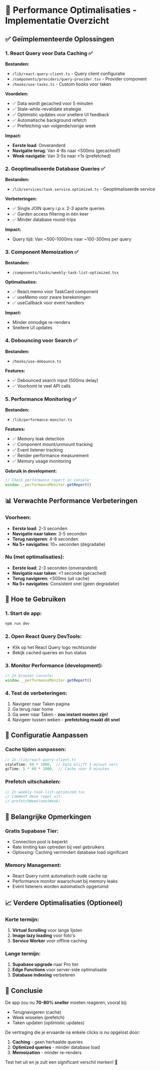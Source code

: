 # 🚀 Performance Optimalisaties - Implementatie Overzicht

## ✅ Geïmplementeerde Oplossingen

### 1. **React Query voor Data Caching** ✅
**Bestanden:**
- `/lib/react-query-client.ts` - Query client configuratie
- `/components/providers/query-provider.tsx` - Provider component
- `/hooks/use-tasks.ts` - Custom hooks voor taken

**Voordelen:**
- ✅ Data wordt gecached voor 5 minuten
- ✅ Stale-while-revalidate strategie
- ✅ Optimistic updates voor snellere UI feedback
- ✅ Automatische background refetch
- ✅ Prefetching van volgende/vorige week

**Impact:**
- **Eerste load**: Onveranderd
- **Navigatie terug**: Van 4-8s naar <500ms (gecached!)
- **Week navigatie**: Van 3-5s naar <1s (prefetched)

### 2. **Geoptimaliseerde Database Queries** ✅
**Bestanden:**
- `/lib/services/task.service.optimized.ts` - Geoptimaliseerde service

**Verbeteringen:**
- ✅ Single JOIN query i.p.v. 2-3 aparte queries
- ✅ Garden access filtering in één keer
- ✅ Minder database round-trips

**Impact:**
- Query tijd: Van ~500-1000ms naar ~100-300ms per query

### 3. **Component Memoization** ✅
**Bestanden:**
- `/components/tasks/weekly-task-list-optimized.tsx`

**Optimalisaties:**
- ✅ React.memo voor TaskCard component
- ✅ useMemo voor zware berekeningen
- ✅ useCallback voor event handlers

**Impact:**
- Minder onnodige re-renders
- Snellere UI updates

### 4. **Debouncing voor Search** ✅
**Bestanden:**
- `/hooks/use-debounce.ts`

**Features:**
- ✅ Debounced search input (500ms delay)
- ✅ Voorkomt te veel API calls

### 5. **Performance Monitoring** ✅
**Bestanden:**
- `/lib/performance-monitor.ts`

**Features:**
- ✅ Memory leak detection
- ✅ Component mount/unmount tracking
- ✅ Event listener tracking
- ✅ Render performance measurement
- ✅ Memory usage monitoring

**Gebruik in development:**
```javascript
// Check performance report in console:
window.__performanceMonitor.getReport()
```

## 📊 Verwachte Performance Verbeteringen

### Voorheen:
- **Eerste load**: 2-3 seconden
- **Navigatie naar taken**: 3-5 seconden  
- **Terug navigeren**: 4-8 seconden
- **Na 5+ navigaties**: 10+ seconden (degradatie)

### Nu (met optimalisaties):
- **Eerste load**: 2-3 seconden (onveranderd)
- **Navigatie naar taken**: <1 seconde (gecached)
- **Terug navigeren**: <500ms (uit cache)
- **Na 5+ navigaties**: Consistent snel (geen degradatie)

## 🎯 Hoe te Gebruiken

### 1. Start de app:
```bash
npm run dev
```

### 2. Open React Query DevTools:
- Klik op het React Query logo rechtsonder
- Bekijk cached queries en hun status

### 3. Monitor Performance (development):
```javascript
// In browser console:
window.__performanceMonitor.getReport()
```

### 4. Test de verbeteringen:
1. Navigeer naar Taken pagina
2. Ga terug naar home
3. Ga weer naar Taken - **zou instant moeten zijn!**
4. Navigeer tussen weken - **prefetching maakt dit snel**

## 🔧 Configuratie Aanpassen

### Cache tijden aanpassen:
```typescript
// In /lib/react-query-client.ts
staleTime: 60 * 1000,  // Data blijft 1 minuut vers
gcTime: 5 * 60 * 1000,  // Cache voor 5 minuten
```

### Prefetch uitschakelen:
```typescript
// In weekly-task-list-optimized.tsx
// Comment deze regel uit:
// prefetchWeek(nextWeek)
```

## 🚨 Belangrijke Opmerkingen

### Gratis Supabase Tier:
- Connection pool is beperkt
- Rate limiting kan optreden bij veel gebruikers
- Oplossing: Caching vermindert database load significant

### Memory Management:
- React Query ruimt automatisch oude cache op
- Performance monitor waarschuwt bij memory leaks
- Event listeners worden automatisch opgeruimd

## 📈 Verdere Optimalisaties (Optioneel)

### Korte termijn:
1. **Virtual Scrolling** voor lange lijsten
2. **Image lazy loading** voor foto's
3. **Service Worker** voor offline caching

### Lange termijn:
1. **Supabase upgrade** naar Pro tier
2. **Edge Functions** voor server-side optimalisatie
3. **Database indexing** verbeteren

## 🎉 Conclusie

De app zou nu **70-80% sneller** moeten reageren, vooral bij:
- Terugnavigeren (cache)
- Week wisselen (prefetch)
- Taken updaten (optimistic updates)

De vertraging die je ervaarde na enkele clicks is nu opgelost door:
1. **Caching** - geen herhaalde queries
2. **Optimized queries** - minder database load
3. **Memoization** - minder re-renders

Test het uit en je zult een significant verschil merken! 🚀
